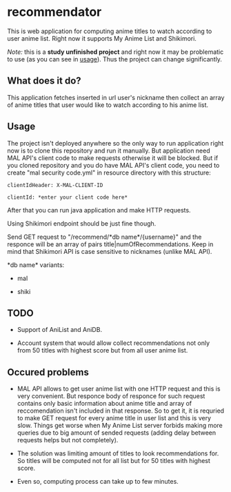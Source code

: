 # recommendator
 
This is web application for computing anime titles to watch according to user anime list. Right now it supports My Anime List and Shikimori.

*Note:* this is a **study unfinished project** and right now it may be problematic to use (as you can see in [usage](#usage)). Thus the project can change significantly.

## What does it do?

This application fetches inserted in url user's nickname then collect an array of anime titles that user would like to watch according to his anime list.

## Usage

The project isn't deployed anywhere so the only way to run application right now is to clone this repository and run it manually. But application need MAL API's client code to make requests otherwise it will be blocked. But if you cloned repository and you do have MAL API's client code, you need to create "mal security code.yml" in resource directory with this structure:

``clientIdHeader: X-MAL-CLIENT-ID``

``clientId: *enter your client code here*``

After that you can run java application and make HTTP requests.

Using Shikimori endpoint should be just fine though.

Send GET request to "/recommend/\*db name\*/{username}" and the responce will be an array of pairs title|numOfRecommendations. Keep in mind that Shikimori API is case sensitive to nicknames (unlike MAL API).

\*db name\* variants:

- mal

- shiki

## TODO

- Support of AniList and AniDB.

- Account system that would allow collect recommendations not only from 50 titles with highest score but from all user anime list.

## Occured problems

- MAL API allows to get user anime list with one HTTP request and this is very convenient. But responce body of responce for such request contains only basic information about anime title and array of reccomendation isn't included in that response. So to get it, it is requried to make GET request for every anime title in user list and this is very slow. Things get worse when My Anime List server forbids making more queries due to big amount of sended requests (adding delay between requests helps but not completely).

- The solution was limiting amount of titles to look recommendations for. So titles will be computed not for all list but for 50 titles with highest score.

- Even so, computing process can take up to few minutes.
